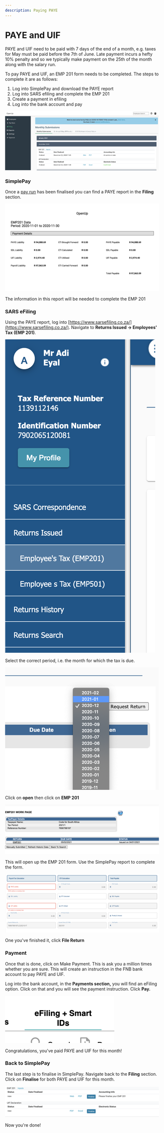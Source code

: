 ```yaml
---
description: Paying PAYE
---
```


# PAYE and UIF

PAYE and UIF need to be paid with  7 days of the end of a month, e.g. taxes for May must be paid before the 7th of June. Late payment incurs a hefty 10% penalty and so we typically make payment on the 25th of the month along with the salary run.

To pay PAYE and UIF, an EMP 201 form needs to be completed. The steps to complete it are as follows:

1. Log into SimplePay and download the PAYE report
2. Log into SARS efiling and complete the EMP 201
3. Create a payment in efiling
4. Log into the bank account and pay

![SimplePay PAYE report](../../../.gitbook/assets/screen-shot-2021-01-04-at-14.49.52.png)

### SimplePay

Once a [pay run](broken-reference) has been finalised you can find a PAYE report in the **Filing** section.

![](<../../../.gitbook/assets/screen-shot-2021-01-04-at-15.08.17 (1).png>)

The information in this report will be needed to complete the EMP 201

### SARS eFiling

Using the PAYE report, log into [https://www.sarsefiling.co.za/](https://www.sarsefiling.co.za/).  Navigate to **Returns Issued -> Employees' Tax (EMP 201)**.  &#x20;

![](../../../.gitbook/assets/screen-shot-2021-01-04-at-15.11.32.png)

Select the correct period, i.e. the month for which the tax is due.

![](../../../.gitbook/assets/screen-shot-2021-01-04-at-15.14.25.png)

Click on **open** then click on **EMP 201**

![](../../../.gitbook/assets/screen-shot-2021-01-04-at-15.15.30.png)

This will open up the EMP 201 form. Use the SimplePay report to complete the form.

![](../../../.gitbook/assets/screen-shot-2021-01-04-at-15.16.26.png)

One you've finished it, click **File Return**

### Payment

Once that is done, click on Make Payment. This is ask you a million times whether you are sure. This will create an instruction in the FNB bank account to pay PAYE and UIF.&#x20;

Log into the bank account, in the **Payments section,** you will find an eFiling option. Click on that and you will see the payment instruction. Click **Pay.**

![](../../../.gitbook/assets/screen-shot-2021-01-04-at-15.18.49.png)

Congratulations, you've paid PAYE and UIF for this month!

### Back to SimplePay

The last step is to finalise in SimplePay. Navigate back to the **Filing** section. Click on **Finalise** for both PAYE and UIF for this month.

![](../../../.gitbook/assets/screen-shot-2021-01-04-at-15.22.45.png)

Now you're done!
